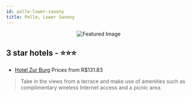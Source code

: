 ```yaml
---
id: polle-lower-saxony
title: Polle, Lower Saxony
---
```


<center><img src="https://i.travelapi.com/hotels/36000000/35100000/35096100/35096075/c0485e6d_b.jpg" alt="Featured Image" /></center>


##  3 star hotels - ⭐️⭐️⭐️

-    [Hotel Zur Burg](https://us.hurb.com/hotels/polle/hotel-zur-burg-JNP-JP817372?cmp=18055) Prices from R$131.83
   > Take in the views from a terrace and make use of amenities such as complimentary wireless Internet access and a picnic area.
